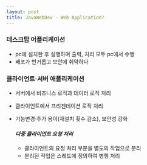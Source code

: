 ```yaml
---
layout: post
title: JavaWebDev - Web Application?
---
```


### 데스크탑 어플리케이션
- pc에 설치한 후 실행하며 출력, 처리 모두 pc에서 수행
- 배포가 번거롭고 보안에 취약하다
### 클라이언트·서버 애플리케이션
- 서버에서 비즈니스 로직과 데이터 로직 처리
- 클라이언트에서 프리젠테이션 로직 처리
- 기능변경·추가 용이(재설치 횟수 감소), 보안성 강화

  #### *다중 클라이언트 요청 처리*
  - 클라이언트의 요청 처리 부분을 별도의 작업으로 분리
  - 분리된 작업은 스레드에 정의하여 병행 처리
